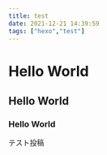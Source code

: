 ```yaml
---
title: test
date: 2021-12-21 14:39:59
tags: ["hexo","test"]
---
```

# Hello World

## Hello World

### Hello World

テスト投稿
